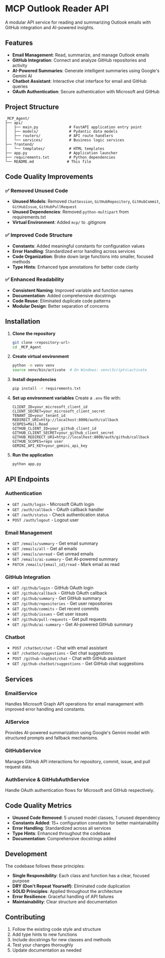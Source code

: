 # MCP Outlook Reader API

A modular API service for reading and summarizing Outlook emails with GitHub integration and AI-powered insights.

## Features

- **Email Management**: Read, summarize, and manage Outlook emails
- **GitHub Integration**: Connect and analyze GitHub repositories and activity
- **AI-Powered Summaries**: Generate intelligent summaries using Google's Gemini AI
- **Chatbot Assistant**: Interactive chat interface for email and GitHub queries
- **OAuth Authentication**: Secure authentication with Microsoft and GitHub

## Project Structure

```
_MCP_Agent/
├── api/
│   ├── main.py              # FastAPI application entry point
│   ├── models/              # Pydantic data models
│   ├── routers/             # API route handlers
│   └── services/            # Business logic services
├── frontend/
│   └── templates/           # HTML templates
├── app.py                   # Application launcher
├── requirements.txt         # Python dependencies
└── README.md               # This file
```

## Code Quality Improvements

### ✅ Removed Unused Code
- **Unused Models**: Removed `ChatSession`, `GitHubRepository`, `GitHubCommit`, `GitHubIssue`, `GitHubPullRequest`
- **Unused Dependencies**: Removed `python-multipart` from requirements.txt
- **Virtual Environment**: Added `mcp/` to .gitignore

### ✅ Improved Code Structure
- **Constants**: Added meaningful constants for configuration values
- **Error Handling**: Standardized error handling across services
- **Code Organization**: Broke down large functions into smaller, focused methods
- **Type Hints**: Enhanced type annotations for better code clarity

### ✅ Enhanced Readability
- **Consistent Naming**: Improved variable and function names
- **Documentation**: Added comprehensive docstrings
- **Code Reuse**: Eliminated duplicate code patterns
- **Modular Design**: Better separation of concerns

## Installation

1. **Clone the repository**
   ```bash
   git clone <repository-url>
   cd _MCP_Agent
   ```

2. **Create virtual environment**
   ```bash
   python -m venv venv
   source venv/bin/activate  # On Windows: venv\Scripts\activate
   ```

3. **Install dependencies**
   ```bash
   pip install -r requirements.txt
   ```

4. **Set up environment variables**
   Create a `.env` file with:
   ```
   CLIENT_ID=your_microsoft_client_id
   CLIENT_SECRET=your_microsoft_client_secret
   TENANT_ID=your_tenant_id
   REDIRECT_URI=http://localhost:8000/auth/callback
   SCOPES=Mail.Read
   GITHUB_CLIENT_ID=your_github_client_id
   GITHUB_CLIENT_SECRET=your_github_client_secret
   GITHUB_REDIRECT_URI=http://localhost:8000/auth/github/callback
   GITHUB_SCOPES=repo user
   GEMINI_API_KEY=your_gemini_api_key
   ```

5. **Run the application**
   ```bash
   python app.py
   ```

## API Endpoints

### Authentication
- `GET /auth/login` - Microsoft OAuth login
- `GET /auth/callback` - OAuth callback handler
- `GET /auth/status` - Check authentication status
- `POST /auth/logout` - Logout user

### Email Management
- `GET /emails/summary` - Get email summary
- `GET /emails/all` - Get all emails
- `GET /emails/unread` - Get unread emails
- `GET /emails/ai-summary` - Get AI-powered summary
- `PATCH /emails/{email_id}/read` - Mark email as read

### GitHub Integration
- `GET /github/login` - GitHub OAuth login
- `GET /github/callback` - GitHub OAuth callback
- `GET /github/summary` - Get GitHub summary
- `GET /github/repositories` - Get user repositories
- `GET /github/commits` - Get recent commits
- `GET /github/issues` - Get user issues
- `GET /github/pull-requests` - Get pull requests
- `GET /github/ai-summary` - Get AI-powered GitHub summary

### Chatbot
- `POST /chatbot/chat` - Chat with email assistant
- `GET /chatbot/suggestions` - Get chat suggestions
- `POST /github-chatbot/chat` - Chat with GitHub assistant
- `GET /github-chatbot/suggestions` - Get GitHub chat suggestions

## Services

### EmailService
Handles Microsoft Graph API operations for email management with improved error handling and constants.

### AIService
Provides AI-powered summarization using Google's Gemini model with structured prompts and fallback mechanisms.

### GitHubService
Manages GitHub API interactions for repository, commit, issue, and pull request data.

### AuthService & GitHubAuthService
Handle OAuth authentication flows for Microsoft and GitHub respectively.

## Code Quality Metrics

- **Unused Code Removed**: 5 unused model classes, 1 unused dependency
- **Constants Added**: 15+ configuration constants for better maintainability
- **Error Handling**: Standardized across all services
- **Type Hints**: Enhanced throughout the codebase
- **Documentation**: Comprehensive docstrings added

## Development

The codebase follows these principles:
- **Single Responsibility**: Each class and function has a clear, focused purpose
- **DRY (Don't Repeat Yourself)**: Eliminated code duplication
- **SOLID Principles**: Applied throughout the architecture
- **Error Resilience**: Graceful handling of API failures
- **Maintainability**: Clear structure and documentation

## Contributing

1. Follow the existing code style and structure
2. Add type hints to new functions
3. Include docstrings for new classes and methods
4. Test your changes thoroughly
5. Update documentation as needed